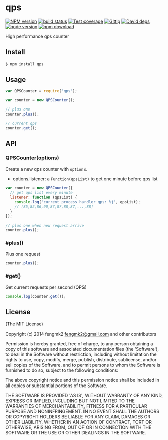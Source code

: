 qps
=======

[![NPM version][npm-image]][npm-url]
[![build status][travis-image]][travis-url]
[![Test coverage][coveralls-image]][coveralls-url]
[![Gittip][gittip-image]][gittip-url]
[![David deps][david-image]][david-url]
[![node version][node-image]][node-url]
[![npm download][download-image]][download-url]

[npm-image]: https://img.shields.io/npm/v/qps.svg?style=flat-square
[npm-url]: https://npmjs.org/package/qps
[travis-image]: https://img.shields.io/travis/node-modules/qps.svg?style=flat-square
[travis-url]: https://travis-ci.org/node-modules/qps
[coveralls-image]: https://img.shields.io/coveralls/node-modules/qps.svg?style=flat-square
[coveralls-url]: https://coveralls.io/r/node-modules/qps?branch=master
[gittip-image]: https://img.shields.io/gittip/fengmk2.svg?style=flat-square
[gittip-url]: https://www.gittip.com/fengmk2/
[david-image]: https://img.shields.io/david/node-modules/qps.svg?style=flat-square
[david-url]: https://david-dm.org/node-modules/qps
[node-image]: https://img.shields.io/badge/node.js-%3E=_0.10-green.svg?style=flat-square
[node-url]: http://nodejs.org/download/
[download-image]: https://img.shields.io/npm/dm/qps.svg?style=flat-square
[download-url]: https://npmjs.org/package/qps

High performance qps counter

## Install

```bash
$ npm install qps
```

## Usage

```js
var QPSCounter = require('qps');

var counter = new QPSCounter();

// plus one
counter.plus();

// current qps
counter.get();
```

## API

### QPSCounter(options)

Create a new qps counter with `options`.

- options.listener: a `Function(qpsList)` to get one minute before qps list

```js
var counter = new QPSCounter({
  // get qps list every minute
  listener: function (qpsList) {
    console.log('current process handler qps: %j', qpsList);
    // [85,82,86,90,87,87,88,87,...,88]
  }
});

// plus one when new request arrive
counter.plus();
```

### #plus()

Plus one request

```js
counter.plus();
```

### #get()

Get current requests per second (QPS)

```js
console.log(counter.get());
```

## License

(The MIT License)

Copyright (c) 2014 fengmk2 <fengmk2@gmail.com> and other contributors

Permission is hereby granted, free of charge, to any person obtaining
a copy of this software and associated documentation files (the
'Software'), to deal in the Software without restriction, including
without limitation the rights to use, copy, modify, merge, publish,
distribute, sublicense, and/or sell copies of the Software, and to
permit persons to whom the Software is furnished to do so, subject to
the following conditions:

The above copyright notice and this permission notice shall be
included in all copies or substantial portions of the Software.

THE SOFTWARE IS PROVIDED 'AS IS', WITHOUT WARRANTY OF ANY KIND,
EXPRESS OR IMPLIED, INCLUDING BUT NOT LIMITED TO THE WARRANTIES OF
MERCHANTABILITY, FITNESS FOR A PARTICULAR PURPOSE AND NONINFRINGEMENT.
IN NO EVENT SHALL THE AUTHORS OR COPYRIGHT HOLDERS BE LIABLE FOR ANY
CLAIM, DAMAGES OR OTHER LIABILITY, WHETHER IN AN ACTION OF CONTRACT,
TORT OR OTHERWISE, ARISING FROM, OUT OF OR IN CONNECTION WITH THE
SOFTWARE OR THE USE OR OTHER DEALINGS IN THE SOFTWARE.
